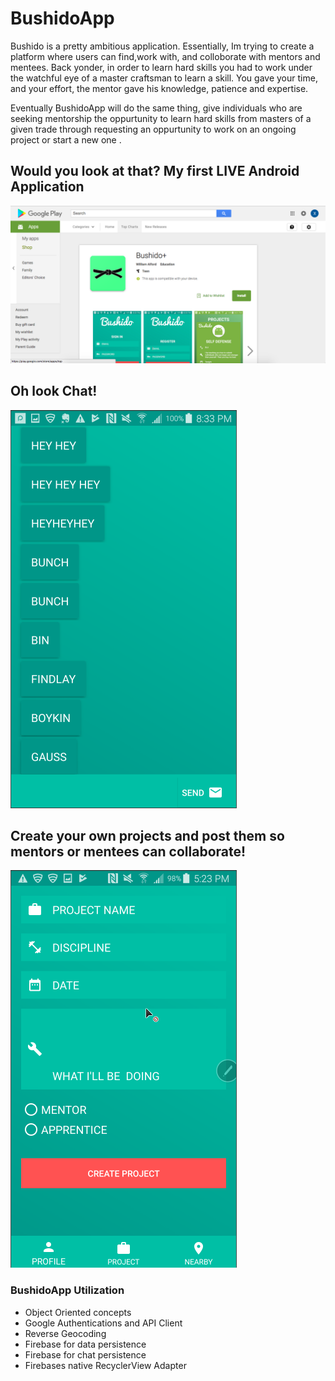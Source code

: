 # BushidoApp
Bushido is a pretty ambitious application. Essentially, Im trying to create a platform where users can find,work with, and colloborate with mentors and mentees. Back yonder, in order to learn hard skills you had to work under the watchful eye of a master craftsman to learn a skill. You gave your time, and your effort, the mentor gave his knowledge, patience and expertise.

Eventually BushidoApp will do the same thing, give individuals who are seeking mentorship the oppurtunity to learn hard skills from masters of a given trade through requesting an oppurtunity to work on an ongoing project or start a new one .

## Would you look at that? My first LIVE Android Application

![Alt text](images/PlayStore.png)


## Oh look Chat!
![Alt text](images/chat.png)



## Create your own projects and post them so mentors or mentees can collaborate!
![Alt text](images/creation.png)

### BushidoApp Utilization
* Object Oriented concepts
* Google Authentications and API Client
* Reverse Geocoding
* Firebase for data persistence
* Firebase for chat persistence
* Firebases native RecyclerView Adapter






